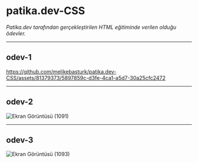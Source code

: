 # patika.dev-CSS
*Patika.dev tarafından gerçekleştirilen HTML eğitiminde verilen olduğu ödevler.*

***
## odev-1


https://github.com/melikebasturk/patika.dev-CSS/assets/81379373/5897859c-d3fe-4ca1-a5d7-30a25cfc2472

---
## odev-2

![Ekran Görüntüsü (1091)](https://github.com/melikebasturk/patika.dev-CSS/assets/81379373/55e3efac-1e2b-4d69-817f-a74d4da7d321)

---
## odev-3

![Ekran Görüntüsü (1093)](https://github.com/melikebasturk/patika.dev-CSS/assets/81379373/6d9d54de-cda2-4c8d-8958-5d9f30690c02)

